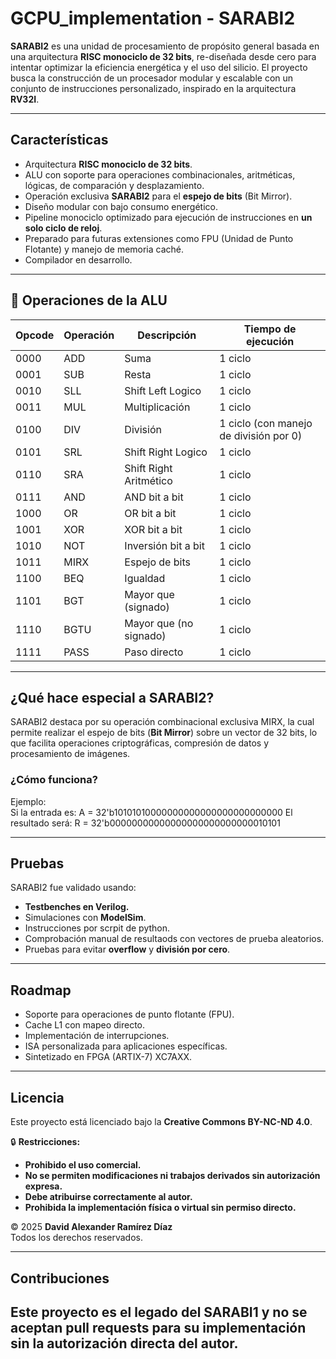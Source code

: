 # GCPU_implementation - SARABI2  
**SARABI2** es una unidad de procesamiento de propósito general basada en una arquitectura **RISC monociclo de 32 bits**, re-diseñada desde cero para intentar optimizar la eficiencia energética y el uso del silicio. El proyecto busca la construcción de un procesador modular y escalable con un conjunto de instrucciones personalizado, inspirado en la arquitectura **RV32I**.

---

## Características  

- Arquitectura **RISC monociclo de 32 bits**.  
- ALU con soporte para operaciones combinacionales, aritméticas, lógicas, de comparación y desplazamiento.  
- Operación exclusiva **SARABI2** para el **espejo de bits** (Bit Mirror).  
- Diseño modular con bajo consumo energético.  
- Pipeline monociclo optimizado para ejecución de instrucciones en **un solo ciclo de reloj**.  
- Preparado para futuras extensiones como FPU (Unidad de Punto Flotante) y manejo de memoria caché.
- Compilador en desarrollo.
---

## 🔑 Operaciones de la ALU  

| Opcode | Operación        | Descripción              | Tiempo de ejecución |
|-------|----------------|-------------------------|-------------------|
| 0000  | ADD            | Suma                    | 1 ciclo         |
| 0001  | SUB            | Resta                   | 1 ciclo         |
| 0010  | SLL            | Shift Left Logico        | 1 ciclo         |
| 0011  | MUL            | Multiplicación           | 1 ciclo         |
| 0100  | DIV            | División                | 1 ciclo (con manejo de división por 0) |
| 0101  | SRL            | Shift Right Logico       | 1 ciclo         |
| 0110  | SRA            | Shift Right Aritmético   | 1 ciclo         |
| 0111  | AND            | AND bit a bit           | 1 ciclo         |
| 1000  | OR             | OR bit a bit            | 1 ciclo         |
| 1001  | XOR            | XOR bit a bit           | 1 ciclo         |
| 1010  | NOT            | Inversión bit a bit      | 1 ciclo         |
| 1011  | MIRX           | Espejo de bits          | 1 ciclo        |
| 1100  | BEQ            | Igualdad                | 1 ciclo         |
| 1101  | BGT            | Mayor que (signado)     | 1 ciclo         |
| 1110  | BGTU           | Mayor que (no signado)   | 1 ciclo         |
| 1111  | PASS           | Paso directo            | 1 ciclo         |

---

## ¿Qué hace especial a SARABI2?  

SARABI2 destaca por su operación combinacional exclusiva MIRX, la cual permite realizar el espejo de bits (**Bit Mirror**) sobre un vector de 32 bits, lo que facilita operaciones criptográficas, compresión de datos y procesamiento de imágenes.  

### ¿Cómo funciona?
Ejemplo:  
Si la entrada es:
A = 32'b10101010000000000000000000000000
El resultado será:
R = 32'b00000000000000000000000000010101

---

## Pruebas  

SARABI2 fue validado usando:  
- **Testbenches en Verilog.**  
- Simulaciones con **ModelSim**.
- Instrucciones por scrpit de python. 
- Comprobación manual de resultaods con vectores de prueba aleatorios.  
- Pruebas para evitar **overflow** y **división por cero**.  

---

## Roadmap  
- Soporte para operaciones de punto flotante (FPU).  
- Cache L1 con mapeo directo.  
- Implementación de interrupciones.  
- ISA personalizada para aplicaciones específicas.  
- Sintetizado en FPGA (ARTIX-7) XC7AXX.  

---

## Licencia  

Este proyecto está licenciado bajo la **Creative Commons BY-NC-ND 4.0**.

🔒 **Restricciones:**  
- **Prohibido el uso comercial.**  
- **No se permiten modificaciones ni trabajos derivados sin autorización expresa.**  
- **Debe atribuirse correctamente al autor.**  
- **Prohibida la implementación física o virtual sin permiso directo.**

© 2025 **David Alexander Ramírez Díaz**  
Todos los derechos reservados.  

---

## Contribuciones  
Este proyecto es el legado del SARABI1 y no se aceptan pull requests para su implementación sin la autorización directa del autor.  
---
 


